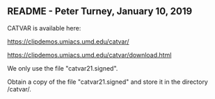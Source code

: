 
README - Peter Turney, January 10, 2019
---------------------------------------

CATVAR is available here:

https://clipdemos.umiacs.umd.edu/catvar/

https://clipdemos.umiacs.umd.edu/catvar/download.html

We only use the file "catvar21.signed".

Obtain a copy of the file "catvar21.signed" and store it in the directory /catvar/.


